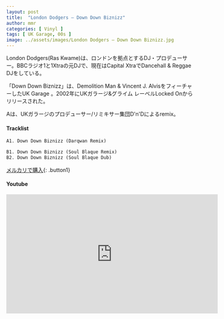 ```yaml
---
layout: post
title:  "London Dodgers – Down Down Biznizz"
author: mmr
categories: [ Vinyl ]
tags: [ UK Garage, 00s ]
image: ../assets/images/London Dodgers – Down Down Biznizz.jpg
---
```


London Dodgers(Ras Kwame)は、ロンドンを拠点とするDJ・プロデューサー。BBCラジオ1と1Xtraの元DJで、現在はCapital XtraでDancehall & Reggae DJをしている。

「Down Down Biznizz」は、Demolition Man & Vincent J. AlvisをフィーチャーしたUK Garage 。2002年にUKガラージ&グライム レーベルLocked Onからリリースされた。

Aは、UKガラージのプロデューサー/リミキサー集団D'n'Dによるremix。

#### Tracklist
```md
A1. Down Down Biznizz (Darqwan Remix)

B1. Down Down Biznizz (Soul Blaque Remix)
B2. Down Down Biznizz (Soul Blaque Dub)
```

[メルカリで購入](https://jp.mercari.com/item/m96943968147?afid=6142608987){: .button1}

#### Youtube
<iframe width="560" height="315" src="https://www.youtube.com/embed/6YlxwIwQtzw?si=m2lo6IWT-R0CC8YU" title="YouTube video player" frameborder="0" allow="accelerometer; autoplay; clipboard-write; encrypted-media; gyroscope; picture-in-picture; web-share" referrerpolicy="strict-origin-when-cross-origin" allowfullscreen></iframe>